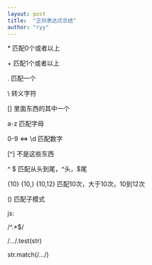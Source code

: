 ```yaml
---
layout: post
title:  "正则表达式总结"
author: "ryy"
---
```


\* 匹配0个或者以上    

\+ 匹配1个或者以上     

\. 匹配一个            


\\                     转义字符

\[\]                    里面东西的其中一个

a-z                   匹配字母

0-9 <=> \d            匹配数字

\[^\]                   不是这些东西

^ $                   匹配从头到尾，^头，$尾

\{10} \{10,} \{10,12}    匹配10次，大于10次，10到12次

\()                    匹配子模式

js:                      

/^.*$/                   

/.../.test(str)          

str.match(/.../)         